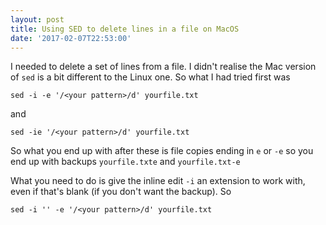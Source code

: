 ```yaml
---
layout: post
title: Using SED to delete lines in a file on MacOS
date: '2017-02-07T22:53:00'
---
```


I needed to delete a set of lines from a file.  I didn't realise the Mac version of `sed` is a bit different to the Linux one. So what I had tried first was

`sed -i -e '/<your pattern>/d' yourfile.txt`

and

`sed -ie '/<your pattern>/d' yourfile.txt`

So what you end up with after these is file copies ending in `e` or `-e` so you end up with backups `yourfile.txte` and `yourfile.txt-e`

What you need to do is give the inline edit `-i` an extension to work with, even if that's blank (if you don't want the backup). So

`sed -i '' -e '/<your pattern>/d' yourfile.txt`
